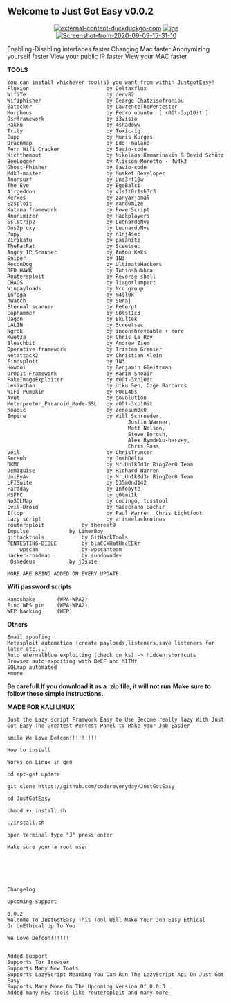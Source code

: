## Welcome to  Just Got Easy v0.0.2
<p align="center">
<a href="https://ibb.co/9VbRKLF"><img src="https://i.ibb.co/YycvnMz/external-content-duckduckgo-com.jpg" alt="external-content-duckduckgo-com" border="0"></a>
<a href="https://ibb.co/YhR4fDj"><img src="https://i.ibb.co/3cr5Sfh/jge.jpg" alt="jge" border="0"></a>
<a href="https://ibb.co/hKcSS8G"><img src="https://i.ibb.co/648kksK/Screenshot-from-2020-09-09-15-31-10.jpg" alt="Screenshot-from-2020-09-09-15-31-10" border="0"></a>
</p>

Enabling-Disabling interfaces faster
Changing Mac faster
Anonymizing yourself faster
View your public IP faster
View your MAC faster
	
**TOOLS**

	You can install whichever tool(s) you want from within JustgotEasy! 
	Fluxion                         by Deltaxflux
	WifiTe                          by derv82
	Wifiphisher                     by George Chatzisofroniou
	Zatacker                        by LawrenceThePentester
	Morpheus                        by Pedro ubuntu  [ r00t-3xp10it ]
	Osrframework                    by i3visio
	Hakku                           by 4shadoww
	Trity                           by Toxic-ig
	Cupp                            by Muris Kurgas
	Dracnmap                        by Edo -maland-
	Fern Wifi Cracker               by Savio-code
	Kichthemout                     by Nikolaos Kamarinakis & David Schütz
	BeeLogger                       by Alisson Moretto - 4w4k3
	Ghost-Phisher                   by Savio-code
	Mdk3-master                     by Musket Developer
	Anonsurf                        by Und3rf10w
	The Eye                         by EgeBalci
	Airgeddon                       by v1s1t0r1sh3r3
	Xerxes                          by zanyarjamal
	Ezsploit                        by rand0m1ze
	Katana framework                by PowerScript
	4nonimizer                      by Hackplayers
	Sslstrip2                       by LeonardoNve
	Dns2proxy                       by LeonardoNve
	Pupy                            by n1nj4sec
	Zirikatu                        by pasahitz
	TheFatRat                       by Sceetsec
	Angry IP Scanner                by Anton Keks
	Sniper                          by 1N3
	ReconDog                        by UltimateHackers
	RED HAWK                        by Tuhinshubhra
	Routersploit                    by Reverse shell
	CHAOS                           by Tiagorlampert
	Winpayloads                     by Ncc group 
	Infoga                          by m4ll0k
	nWatch                          by Suraj
	Eternal scanner                 by Peterpt
	Eaphammer                       by S0lst1c3
	Dagon                           by Ekultek
	LALIN                           by Screetsec
	Ngrok                           by inconshreveable + more
	Kwetza                          by Chris Le Roy
	Bleachbit                       by Andrew Ziem
	Operative framework             by Tristan Granier
	Netattack2                      by Christian Klein
	Findsploit                      by 1N3
	Howdoi                          by Benjamin Gleitzman
	Dr0p1t-Framework                by Karim Shoair
	FakeImageExploiter              by r00t-3xp10it
	Leviathan                       by Utku Sen, Ozge Barbaros
	WiFi-Pumpkin                    by P0cL4bs
	Avet                            by govolution
	Meterpreter_Paranoid_Mode-SSL   by r00t-3xp10it
	Koadic                          by zerosum0x0
	Empire                          by Will Schroeder,
                                           Justin Warner, 
                                           Matt Nelson,
                                           Steve Borosh,
                                           Alex Rymdeko-harvey, 
                                           Chris Ross
	Veil                            by ChrisTruncer
	SecHub                          by JoshDelta
	DKMC                            by Mr.Un1k0d3r RingZer0 Team
	Demiguise                       by Richard Warren
	UniByAv                         by Mr.Un1k0d3r RingZer0 Team
	LFISuite                        by D35m0nd142
	Faraday                         by Infobyte
	MSFPC                           by g0tmi1k
	NoSQLMap                        by codingo, tcsstool
	Evil-Droid                      by Mascerano Bachir
	Iftop                           by Paul Warren, Chris Lightfoot
	Lazy script                     by arismelachroinos
	routersploit 			by thereat9 
	Impulse				by LimerBoy
	githacktools			by GitHackTools 
	PENTESTING-BIBLE		by blaCCkHatHacEEkr 
        wpscan 				by wpscanteam
	hacker-roadmap			by sundowndev
	 Osmedeus 			by j3ssie
	
	MORE ARE BEING ADDED ON EVERY UPDATE
	
**Wifi password scripts**

	Handshake       (WPA-WPA2)
	Find WPS pin    (WPA-WPA2)
	WEP hacking     (WEP)    
	
**Others**

	Email spoofing
	Metasploit automation (create payloads,listeners,save listeners for later etc...)
	Auto eternalblue exploiting (check on ks) -> hidden shortcuts
	Browser auto-expoiting with BeEF and MITMf
	SQLmap automated
	+more

**Be carefull.If you download it as a .zip file, it will not run.Make sure to follow these simple instructions.**

**MADE FOR KALI LINUX**

```
Just the Lazy script Framwork Easy to Use Become really lazy With Just Got Easy The Greatest Pentest Panel to Make your Job Easier

smile We Love Defcon!!!!!!!!!

How to install

Works on Linux in gen

cd apt-get update

git clone https://github.com/codereveryday/JustGotEasy

cd JustGotEasy

chmod +x install.sh

./install.sh

open terminal type "J" press enter

Make sure your a root user






Changelog

Upcoming Support 

0.0.2
Welcome To JustGotEasy This Tool Will Make Your Job Easy Ethical
Or UnEthical Up To You 

We Love Defcon!!!!!!


Added Support
Supports Tor Browser 
Supports Many New Tools 
Supports LazyScript Meaning You Can Run The LazyScript Api On Just Got Easy
Supports Many More On The Upcoming Version Of 0.0.3
Added many new tools like routersploit and many more 


